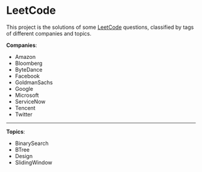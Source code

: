 # LeetCode

This project is the solutions of some [LeetCode](https://leetcode.com) questions, classified by tags of different companies and topics.

**Companies**:

* Amazon
* Bloomberg
* ByteDance
* Facebook
* GoldmanSachs
* Google
* Microsoft
* ServiceNow
* Tencent
* Twitter

-----------------

**Topics**:

* BinarySearch
* BTree
* Design
* SlidingWindow
